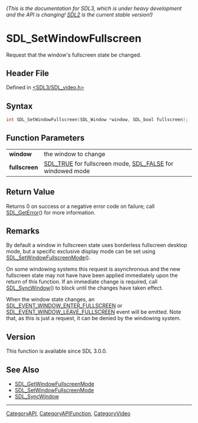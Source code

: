 ###### (This is the documentation for SDL3, which is under heavy development and the API is changing! [SDL2](https://wiki.libsdl.org/SDL2/) is the current stable version!)
# SDL_SetWindowFullscreen

Request that the window's fullscreen state be changed.

## Header File

Defined in [<SDL3/SDL_video.h>](https://github.com/libsdl-org/SDL/blob/main/include/SDL3/SDL_video.h)

## Syntax

```c
int SDL_SetWindowFullscreen(SDL_Window *window, SDL_bool fullscreen);

```

## Function Parameters

|                    |                                                                                    |
| ------------------ | ---------------------------------------------------------------------------------- |
| **window**         | the window to change                                                               |
| **fullscreen**     | [SDL_TRUE](SDL_TRUE) for fullscreen mode, [SDL_FALSE](SDL_FALSE) for windowed mode |

## Return Value

Returns 0 on success or a negative error code on failure; call
[SDL_GetError](SDL_GetError)() for more information.

## Remarks

By default a window in fullscreen state uses borderless fullscreen desktop
mode, but a specific exclusive display mode can be set using
[SDL_SetWindowFullscreenMode](SDL_SetWindowFullscreenMode)().

On some windowing systems this request is asynchronous and the new
fullscreen state may not have have been applied immediately upon the return
of this function. If an immediate change is required, call
[SDL_SyncWindow](SDL_SyncWindow)() to block until the changes have taken
effect.

When the window state changes, an
[SDL_EVENT_WINDOW_ENTER_FULLSCREEN](SDL_EVENT_WINDOW_ENTER_FULLSCREEN) or
[SDL_EVENT_WINDOW_LEAVE_FULLSCREEN](SDL_EVENT_WINDOW_LEAVE_FULLSCREEN)
event will be emitted. Note that, as this is just a request, it can be
denied by the windowing system.

## Version

This function is available since SDL 3.0.0.

## See Also

- [SDL_GetWindowFullscreenMode](SDL_GetWindowFullscreenMode)
- [SDL_SetWindowFullscreenMode](SDL_SetWindowFullscreenMode)
- [SDL_SyncWindow](SDL_SyncWindow)

----
[CategoryAPI](CategoryAPI), [CategoryAPIFunction](CategoryAPIFunction), [CategoryVideo](CategoryVideo)

